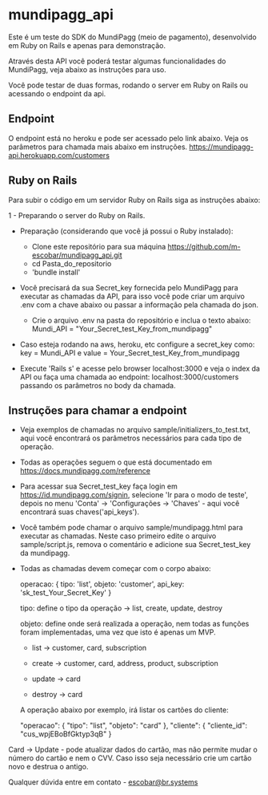 # mundipagg_api

Este é um teste do SDK do MundiPagg (meio de pagamento), desenvolvido em Ruby on Rails e apenas para demonstração.

Através desta API você poderá testar algumas funcionalidades do MundiPagg, veja abaixo as instruções para uso.

Você pode testar de duas formas, rodando o server em Ruby on Rails ou acessando o endpoint da api.

Endpoint
--------


O endpoint está no heroku e pode ser acessado pelo link abaixo. Veja os parâmetros para chamada mais abaixo em instruções.
https://mundipagg-api.herokuapp.com/customers



Ruby on Rails
-------------
Para subir o código em um servidor Ruby on Rails siga as instruções abaixo:

1 - Preparando o server do Ruby on Rails.

- Preparação (considerando que você já possui o Ruby instalado):  
  - Clone este repositório para sua máquina
    https://github.com/m-escobar/mundipagg_api.git
  - cd Pasta_do_repositorio
  - 'bundle install'
  
- Você precisará da sua Secret_key fornecida pelo MundiPagg para executar as chamadas da API, para isso você pode criar um arquivo .env com a chave abaixo ou passar a informação pela chamada do json.
  - Crie o arquivo .env na pasta do repositório e inclua o texto abaixo:
    Mundi_API = "Your_Secret_test_Key_from_mundipagg"

- Caso esteja rodando na aws, heroku, etc configure a secret_key como:
  key = Mundi_API e value = Your_Secret_test_Key_from_mundipagg

- Execute 'Rails s' e acesse pelo browser localhost:3000 e veja o index da API ou faça uma chamada ao endpoint:
 localhost:3000/customers passando os parâmetros no body da chamada.
 
Instruções para chamar a endpoint
---------------------------------

- Veja exemplos de chamadas no arquivo sample/initializers_to_test.txt, aqui você encontrará os parâmetros necessários para cada tipo de operação.
 
- Todas as operações seguem o que está documentado em https://docs.mundipagg.com/reference

- Para acessar sua Secret_test_key faça login em https://id.mundipagg.com/signin, selecione 'Ir para o modo de teste', depois no menu 'Conta' -> 'Configurações -> 'Chaves' - aqui você encontrará suas chaves('api_keys').

- Você também pode chamar o arquivo sample/mundipagg.html para executar as chamadas. Neste caso primeiro edite o arquivo sample/script.js, remova o comentário e adicione sua Secret_test_key da mundipagg.

- Todas as chamadas devem começar com o corpo abaixo:
  
  operacao: {
      tipo: 'list',
      objeto: 'customer',
      api_key: 'sk_test_Your_Secret_Key'
    }
  
  tipo: define o tipo da operação -> list, create, update, destroy

  objeto: define onde será realizada a operação, nem todas as funções foram implementadas, uma vez que isto é apenas um MVP.
  
  - list -> customer, card, subscription
  
  - create -> customer, card, address, product, subscription
  
  - update -> card
  
  - destroy -> card
  
  A operação abaixo por exemplo, irá listar os cartões do cliente:

  "operacao": {
              "tipo": "list",
              "objeto": "card"
              },
              "cliente": {
                "cliente_id": "cus_wpjEBoBfGktyp3qB"
              }
          
 Card -> Update - pode atualizar dados do cartão, mas não permite mudar o número do cartão e nem o CVV. Caso isso seja necessário crie um cartão novo e destrua o antigo.
 

Qualquer dúvida entre em contato - escobar@br.systems
